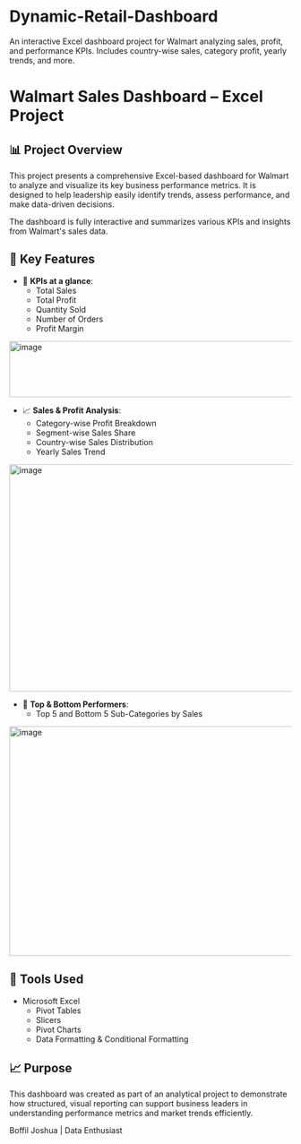 # Dynamic-Retail-Dashboard
An interactive Excel dashboard project for Walmart analyzing sales, profit, and performance KPIs. Includes country-wise sales, category profit, yearly trends, and more.
# Walmart Sales Dashboard – Excel Project

## 📊 Project Overview
This project presents a comprehensive Excel-based dashboard for Walmart to analyze and visualize its key business performance metrics. It is designed to help leadership easily identify trends, assess performance, and make data-driven decisions.

The dashboard is fully interactive and summarizes various KPIs and insights from Walmart's sales data.

## 🧩 Key Features

- 📌 **KPIs at a glance**: 
  - Total Sales
  - Total Profit
  - Quantity Sold
  - Number of Orders
  - Profit Margin
 <img width="973" height="100" alt="image" src="https://github.com/user-attachments/assets/f78fef72-50d1-468f-9318-d2b6773cd054" />


- 📈 **Sales & Profit Analysis**:
  - Category-wise Profit Breakdown
  - Segment-wise Sales Share
  - Country-wise Sales Distribution
  - Yearly Sales Trend
<img width="517" height="406" alt="image" src="https://github.com/user-attachments/assets/17472bba-7206-4f5d-82e9-b4af367fdfa2" />


- 🥇 **Top & Bottom Performers**:
  - Top 5 and Bottom 5 Sub-Categories by Sales
<img width="1031" height="410" alt="image" src="https://github.com/user-attachments/assets/fd31e2f6-2552-4086-b7bc-b3d2e061ee33" />

## 📌 Tools Used

- Microsoft Excel
  - Pivot Tables
  - Slicers
  - Pivot Charts
  - Data Formatting & Conditional Formatting

## 📈 Purpose

This dashboard was created as part of an analytical project to demonstrate how structured, visual reporting can support business leaders in understanding performance metrics and market trends efficiently.

Boffil Joshua | Data Enthusiast
